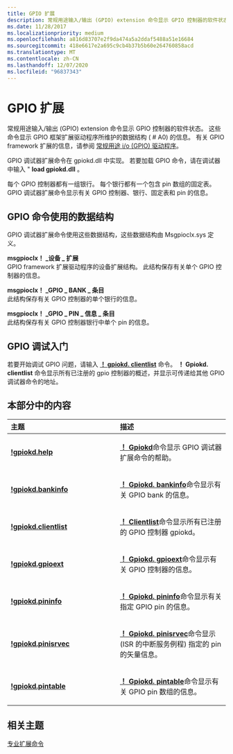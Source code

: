```yaml
---
title: GPIO 扩展
description: 常规用途输入/输出 (GPIO) extension 命令显示 GPIO 控制器的软件状态。
ms.date: 11/28/2017
ms.localizationpriority: medium
ms.openlocfilehash: a816d83707e2f9da474a5a2ddaf5488a51e16684
ms.sourcegitcommit: 418e6617e2a695c9cb4b37b5b60e264760858acd
ms.translationtype: MT
ms.contentlocale: zh-CN
ms.lasthandoff: 12/07/2020
ms.locfileid: "96837343"
---
```

# <a name="gpio-extensions"></a>GPIO 扩展


常规用途输入/输出 (GPIO) extension 命令显示 GPIO 控制器的软件状态。 这些命令显示 GPIO 框架扩展驱动程序所维护的数据结构 ( # A0) 的信息。 有关 GPIO framework 扩展的信息，请参阅 [常规用途 i/o (GPIO) 驱动程序](/windows-hardware/drivers/ddi/_gpio/)。

GPIO 调试器扩展命令在 gpiokd.dll 中实现。 若要加载 GPIO 命令，请在调试器中输入 " **load gpiokd.dll** 。

每个 GPIO 控制器都有一组银行。 每个银行都有一个包含 pin 数组的固定表。 GPIO 调试器扩展命令显示有关 GPIO 控制器、银行、固定表和 pin 的信息。

## <a name="span-iddata-structures-used-by-the-gpio-commandsspanspan-iddata_structures_used_by_the_gpio_commandsspandata-structures-used-by-the-gpio-commands"></a><span id="data-structures-used-by-the-gpio-commands"></span><span id="DATA_STRUCTURES_USED_BY_THE_GPIO_COMMANDS"></span>GPIO 命令使用的数据结构


GPIO 调试器扩展命令使用这些数据结构，这些数据结构由 Msgpioclx.sys 定义。

<span id="msgpioclx__DEVICE_EXTENSION"></span><span id="msgpioclx__device_extension"></span><span id="MSGPIOCLX__DEVICE_EXTENSION"></span>**msgpioclx！ \_设备 \_ 扩展**  
GPIO framework 扩展驱动程序的设备扩展结构。 此结构保存有关单个 GPIO 控制器的信息。

<span id="msgpioclx__GPIO_BANK_ENTRY"></span><span id="msgpioclx__gpio_bank_entry"></span><span id="MSGPIOCLX__GPIO_BANK_ENTRY"></span>**msgpioclx！ \_GPIO \_ BANK \_ 条目**  
此结构保存有关 GPIO 控制器的单个银行的信息。

<span id="msgpioclx__GPIO_PIN_INFORMATION_ENTRY"></span><span id="msgpioclx__gpio_pin_information_entry"></span><span id="MSGPIOCLX__GPIO_PIN_INFORMATION_ENTRY"></span>**msgpioclx！ \_GPIO \_ PIN \_ 信息 \_ 条目**  
此结构保存有关 GPIO 控制器银行中单个 pin 的信息。

## <a name="span-idgetting_started_with_gpio_debuggingspanspan-idgetting_started_with_gpio_debuggingspanspan-idgetting_started_with_gpio_debuggingspangetting-started-with-gpio-debugging"></a><span id="Getting_started_with_GPIO_debugging"></span><span id="getting_started_with_gpio_debugging"></span><span id="GETTING_STARTED_WITH_GPIO_DEBUGGING"></span>GPIO 调试入门


若要开始调试 GPIO 问题，请输入 [**！ gpiokd. clientlist**](-gpiokd-clientlist.md) 命令。 **！ Gpiokd. clientlist** 命令显示所有已注册的 gpio 控制器的概述，并显示可传递给其他 GPIO 调试器命令的地址。

## <a name="span-idin_this_sectionspanin-this-section"></a><span id="in_this_section"></span>本部分中的内容


<table>
<colgroup>
<col width="50%" />
<col width="50%" />
</colgroup>
<thead>
<tr class="header">
<th align="left">主题</th>
<th align="left">描述</th>
</tr>
</thead>
<tbody>
<tr class="odd">
<td align="left"><p><strong><a href="-gpiokd-help.md" data-raw-source="[!gpiokd.help](-gpiokd-help.md)">!gpiokd.help</a></strong></p></td>
<td align="left"><p><strong><a href="-gpiokd-help.md" data-raw-source="[!gpiokd.help](-gpiokd-help.md)">！ Gpiokd</a></strong>命令显示 GPIO 调试器扩展命令的帮助。</p></td>
</tr>
<tr class="even">
<td align="left"><p><strong><a href="-gpiokd-bankinfo.md" data-raw-source="[!gpiokd.bankinfo](-gpiokd-bankinfo.md)">!gpiokd.bankinfo</a></strong></p></td>
<td align="left"><p><strong><a href="-gpiokd-bankinfo.md" data-raw-source="[!gpiokd.bankinfo](-gpiokd-bankinfo.md)">！ Gpiokd. bankinfo</a></strong>命令显示有关 GPIO bank 的信息。</p></td>
</tr>
<tr class="odd">
<td align="left"><p><strong><a href="-gpiokd-clientlist.md" data-raw-source="[!gpiokd.clientlist](-gpiokd-clientlist.md)">!gpiokd.clientlist</a></strong></p></td>
<td align="left"><p><strong><a href="-gpiokd-clientlist.md" data-raw-source="[!gpiokd.clientlist](-gpiokd-clientlist.md)">！ Clientlist</a></strong>命令显示所有已注册的 GPIO 控制器 gpiokd。</p></td>
</tr>
<tr class="even">
<td align="left"><p><strong><a href="-gpiokd-gpioext.md" data-raw-source="[!gpiokd.gpioext](-gpiokd-gpioext.md)">!gpiokd.gpioext</a></strong></p></td>
<td align="left"><p><strong><a href="-gpiokd-gpioext.md" data-raw-source="[!gpiokd.gpioext](-gpiokd-gpioext.md)">！ Gpiokd. gpioext</a></strong>命令显示有关 GPIO 控制器的信息。</p></td>
</tr>
<tr class="odd">
<td align="left"><p><strong><a href="-gpiokd-pininfo.md" data-raw-source="[!gpiokd.pininfo](-gpiokd-pininfo.md)">!gpiokd.pininfo</a></strong></p></td>
<td align="left"><p><strong><a href="-gpiokd-pininfo.md" data-raw-source="[!gpiokd.pininfo](-gpiokd-pininfo.md)">！ Gpiokd. pininfo</a></strong>命令显示有关指定 GPIO pin 的信息。</p></td>
</tr>
<tr class="even">
<td align="left"><p><strong><a href="-gpiokd-pinisrvec.md" data-raw-source="[!gpiokd.pinisrvec](-gpiokd-pinisrvec.md)">!gpiokd.pinisrvec</a></strong></p></td>
<td align="left"><p><strong><a href="-gpiokd-pinisrvec.md" data-raw-source="[!gpiokd.pinisrvec](-gpiokd-pinisrvec.md)">！ Gpiokd. pinisrvec</a></strong>命令显示 (ISR 的中断服务例程) 指定的 pin 的矢量信息。</p></td>
</tr>
<tr class="odd">
<td align="left"><p><strong><a href="-gpiokd-pintable.md" data-raw-source="[!gpiokd.pintable](-gpiokd-pintable.md)">!gpiokd.pintable</a></strong></p></td>
<td align="left"><p><strong><a href="-gpiokd-pintable.md" data-raw-source="[!gpiokd.pintable](-gpiokd-pintable.md)">！ Gpiokd. pintable</a></strong>命令显示有关 GPIO pin 数组的信息。</p></td>
</tr>
</tbody>
</table>

 

## <a name="span-idrelated_topicsspanrelated-topics"></a><span id="related_topics"></span>相关主题


[专业扩展命令](specialized-extensions.md)

 

